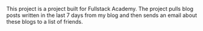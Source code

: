 This project is a project built for Fullstack Academy. The project pulls blog posts written in the last 7 days from my blog and then sends an email about these blogs to a list of friends.
